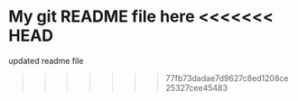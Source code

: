 My git README file here
<<<<<<< HEAD
=======
updated readme file
>>>>>>> 77fb73dadae7d9627c8ed1208ce25327cee45483

